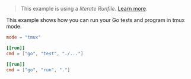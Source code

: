 > This example is using a _literate Runfile_. [Learn more](../../user-guide/runfile.md#literate-runfiles).

This example shows how you can run your Go tests and program in tmux mode.

```toml
mode = "tmux"

[[run]]
cmd = ["go", "test", "./..."]

[[run]]
cmd = ["go", "run", "."]
```
